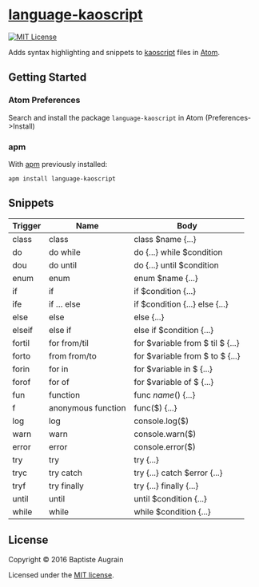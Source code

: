 [language-kaoscript](https://atom.io/packages/language-kaoscript)
=================================================================

[![MIT License](http://img.shields.io/badge/license-MIT-blue.svg?style=flat)](https://github.com/kaoscript/atom-language/blob/master/LICENSE)

Adds syntax highlighting and snippets to [kaoscript](https://github.com/kaoscript/kaoscript) files in [Atom](http://atom.io/).

Getting Started
---------------

### Atom Preferences

Search and install the package `language-kaoscript` in Atom (Preferences->Install)

### apm

With [apm](https://github.com/atom/apm) previously installed:

	apm install language-kaoscript

Snippets
--------

| Trigger       | Name                     | Body                             |
| ------------- | ------------------------ | -------------------------------- |
| class         | class                    | class $name {...}                |
| do            | do while                 | do {...} while $condition        |
| dou           | do until                 | do {...} until $condition        |
| enum          | enum                     | enum $name {...}                 |
| if            | if                       | if $condition {...}              |
| ife           | if … else                | if $condition {...} else {...}   |
| else          | else                     | else {...}                       |
| elseif        | else if                  | else if $condition {...}         |
| fortil        | for from/til             | for $variable from $ til $ {...} |
| forto         | from from/to             | for $variable from $ to $ {...}  |
| forin         | for in                   | for $variable in $ {...}         |
| forof         | for of                   | for $variable of $ {...}         |
| fun           | function                 | func $name($) {...}              |
| f             | anonymous function       | func($) {...}                    |
| log           | log                      | console.log($)                   |
| warn          | warn                     | console.warn($)                  |
| error         | error                    | console.error($)                 |
| try           | try                      | try {...}                        |
| tryc          | try catch                | try {...} catch $error {...}     |
| tryf          | try finally              | try {...} finally {...}          |
| until         | until                    | until $condition {...}           |
| while         | while                    | while $condition {...}           |

License
-------

Copyright &copy; 2016 Baptiste Augrain

Licensed under the [MIT license](http://www.opensource.org/licenses/mit-license.php).